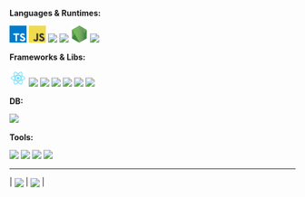 **Languages & Runtimes:**  

<code><img height="30" src="https://raw.githubusercontent.com/github/explore/80688e429a7d4ef2fca1e82350fe8e3517d3494d/topics/typescript/typescript.png"></code>
<code><img height="30" src="https://raw.githubusercontent.com/github/explore/80688e429a7d4ef2fca1e82350fe8e3517d3494d/topics/javascript/javascript.png"></code>
<code><img height="30" src="https://www.freepnglogos.com/uploads/html5-logo-png/html5-logo-html-logo-0.png"></code>
<code><img height="30" src="https://upload.wikimedia.org/wikipedia/commons/thumb/6/62/CSS3_logo.svg/240px-CSS3_logo.svg.png"></code>
<code><img height="30" src="https://raw.githubusercontent.com/github/explore/80688e429a7d4ef2fca1e82350fe8e3517d3494d/topics/nodejs/nodejs.png"></code>
<code><img height="30" src="https://iconape.com/wp-content/files/hq/370977/svg/370977.svg"></code>

**Frameworks & Libs:**

<code><img height="30" src="https://raw.githubusercontent.com/github/explore/80688e429a7d4ef2fca1e82350fe8e3517d3494d/topics/react/react.png"></code>
<code><img height="30" src="https://w7.pngwing.com/pngs/643/143/png-transparent-nextjs-hd-logo-thumbnail.png"></code>
<code><img height="30" src="https://iconape.com/wp-content/files/mc/370910/svg/370910.svg"></code>
<code><img height="30" src="https://w7.pngwing.com/pngs/545/451/png-transparent-node-js-express-js-javascript-solution-stack-web-application-others-angle-text-rectangle-thumbnail.png"></code>
<code><img height="30" src="https://iconape.com/wp-content/files/dx/352988/png/jest-logo.png"></code>
<code><img height="30" src="https://www.pngfind.com/pngs/m/430-4309574_mongoose-js-logo.png"></code>
<code><img height="30" src="https://w7.pngwing.com/pngs/57/376/png-transparent-d3-js-javascript-library-data-visualization-tips-miscellaneous-text-trademark-thumbnail.png"></code>

**DB:**  

<code><img height="30" src="https://icon2.cleanpng.com/20180403/rww/kisspng-mongodb-node-js-npm-open-source-model-angularjs-leaf-5ac44d9eb3d294.1874788615228143667366.jpg"></code>

**Tools:**  

<code><img height="30" src="https://cdn-icons-png.flaticon.com/512/5968/5968705.png"></code>
<code><img height="30" src="https://iconape.com/wp-content/files/an/371180/svg/371180.svg"></code>
<code><img height="30" src="https://iconape.com/wp-content/png_logo_vector/visual-studio-code.png"></code>
<code><img height="30" src="https://w7.pngwing.com/pngs/657/442/png-transparent-adobe-brand-brands-logo-logos-photoshop-logos-brands-icon-thumbnail.png"></code>
****

| <a><img align="center" src="https://github-readme-stats.vercel.app/api?username=TimCrooker&count_private=true&show_icons=true"></a> | <a><img align="center" src="https://github-readme-stats.vercel.app/api/top-langs/?username=TimCrooker&layout=compact"> | </a>

